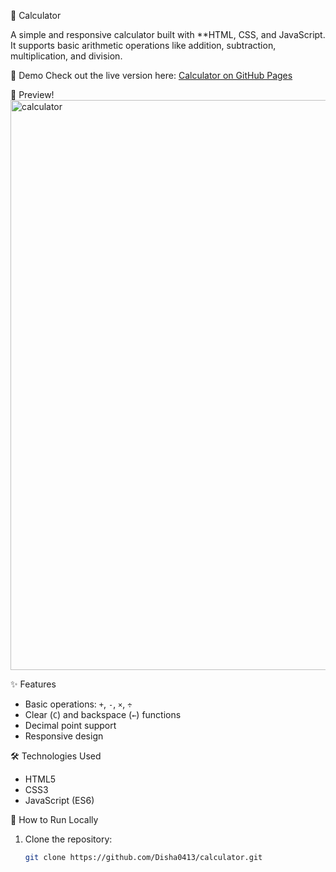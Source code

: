 🧮 Calculator

A simple and responsive calculator built with **HTML, CSS, and JavaScript.  
It supports basic arithmetic operations like addition, subtraction, multiplication, and division.

🚀 Demo
Check out the live version here: [Calculator on GitHub Pages](https://Disha0413.github.io/calculator/)

📸 Preview!
<img width="1917" height="912" alt="calculator" src="https://github.com/user-attachments/assets/fbfd1245-6d6a-4b3c-bf2f-0ebec39192d5" />

✨ Features
- Basic operations: `+`, `-`, `×`, `÷`
- Clear (`C`) and backspace (`←`) functions
- Decimal point support
- Responsive design

🛠️ Technologies Used
- HTML5
- CSS3
- JavaScript (ES6)

📂 How to Run Locally
1. Clone the repository:
   ```bash
   git clone https://github.com/Disha0413/calculator.git
